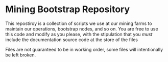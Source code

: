 # Mining Bootstrap Repository

This repostiroy is a collection of scripts we use at our mining farms to maintain our operations, bootstrap nodes, and so on. You are free to use this code and modify as you please, with the stipulation that you *must* include the documentation source code at the store of the files

Files are not guaranteed to be in working order, some files will intentionally be left broken.